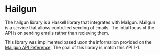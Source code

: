 # Hailgun

The hailgun library is a Haskell library that integrates with Mailgun. Mailgun is a service that
allows controlled sending of emails. The intial focus of the API is on sending emails rather than 
recieving them.

This library was implimented based upon the information provided on the [Mailgun API Reference][1].
The goal of this library is match this API 1-1.

 [1]: http://documentation.mailgun.com/api_reference.html
